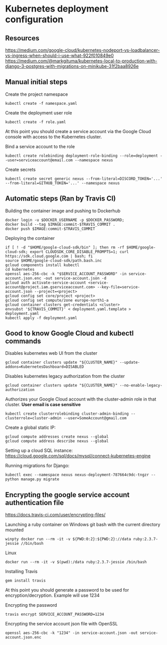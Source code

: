 # Kubernetes deployment configuration

## Resources

https://medium.com/google-cloud/kubernetes-nodeport-vs-loadbalancer-vs-ingress-when-should-i-use-what-922f010849e0
https://medium.com/@markgituma/kubernetes-local-to-production-with-django-3-postgres-with-migrations-on-minikube-31f2baa8926e

## Manual initial steps

Create the project namespace
```
kubectl create -f namespace.yaml
```

Create the deployment user role
```
kubectl create -f role.yaml
```

At this point you should create a service account via the Google Cloud console with access to the Kubernetes cluster.

Bind a service account to the role
```
kubectl create rolebinding deployment-role-binding --role=deployment --user=serviceaccount@email.com --namespace nexus
```

Create secrets
```
kubectl create secret generic nexus --from-literal=DISCORD_TOKEN='...' --from-literal=GITHUB_TOKEN='...' --namespace nexus
```

## Automatic steps (Ran by Travis CI)

Building the container image and pushing to Dockerhub
```
docker login -u $DOCKER_USERNAME -p $DOCKER_PASSWORD;
docker build --tag $IMAGE:commit-$TRAVIS_COMMIT .
docker push $IMAGE:commit-$TRAVIS_COMMIT
```

Deploying the container
```
if [ ! -d "$HOME/google-cloud-sdk/bin" ]; then rm -rf $HOME/google-cloud-sdk; export CLOUDSDK_CORE_DISABLE_PROMPTS=1; curl https://sdk.cloud.google.com | bash; fi
source $HOME/google-cloud-sdk/path.bash.inc
gcloud components install kubectl
cd kubernetes
openssl aes-256-cbc -k "$SERVICE_ACCOUNT_PASSWORD" -in service-account.json.enc -out service-account.json -d
gcloud auth activate-service-account <service-account@project.iam.gserviceaccount.com> --key-file=service-account.json --project=<project>
gcloud config set core/project <project>
gcloud config set compute/zone europe-north1-a
gcloud container clusters get-credentials <cluster>
envsubst '${TRAVIS_COMMIT}' < deployment.yaml.template > deployment.yaml
kubectl apply -f deployment.yaml
```

## Good to know Google Cloud and kubectl commands

Disables kubernetes web UI from the cluster
```
gcloud container clusters update "${CLUSTER_NAME}" --update-addons=KubernetesDashboard=DISABLED
```

Disables kubernetes legacy authorization from the cluster
```
gcloud container clusters update "${CLUSTER_NAME}" --no-enable-legacy-authorization
```

Authorizes your Google Cloud account with the cluster-admin role in that cluster. **User email is case sensitive**
```
kubectl create clusterrolebinding cluster-admin-binding --clusterrole=cluster-admin --user=SomeAccount@gmail.com
```

Create a global static IP:

```
gcloud compute addresses create nexus --global
gcloud compute address describe nexus --global
```

Setting up a cloud SQL instance: https://cloud.google.com/sql/docs/mysql/connect-kubernetes-engine

Running migrations for Django:

```
kubectl exec --namespace nexus nexus-deployment-787664c9dc-tngzr -- python manage.py migrate
```

## Encrypting the google service account authentication file

https://docs.travis-ci.com/user/encrypting-files/

Launching a ruby container on Windows git bash with the current directory mounted
```
winpty docker run --rm -it -v ${PWD:0:2}:${PWD:2}://data ruby:2.3.7-jessie //bin/bash
```

Linux
```
docker run --rm -it -v $(pwd):/data ruby:2.3.7-jessie /bin/bash
```

Installing Travis
```
gem install travis
```

At this point you should generate a password to be used for encryption/decryption. Example will use 1234

Encrypting the password
```
travis encrypt SERVICE_ACCOUNT_PASSWORD=1234
```

Encrypting the service account json file with OpenSSL
```
openssl aes-256-cbc -k "1234" -in service-account.json -out service-account.json.enc
```

